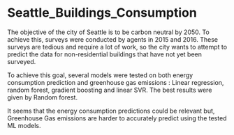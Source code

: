 # Seattle_Buildings_Consumption
The objective of the city of Seattle is to be carbon neutral by 2050.  To achieve this, surveys were conducted by agents in 2015 and 2016. These surveys are tedious and require a lot of work, so the city wants to attempt to predict the data for non-residential buildings that have not yet been surveyed.

To achieve this goal, several models were tested on both energy consumption prediction and greenhouse gas emissions : Linear regression, random forest, gradient boosting and linear SVR.
The best results were given by Random forest.

It seems that the energy consumption predictions could be relevant but, Greenhouse Gas emissions are harder to accurately predict using the tested ML models.
